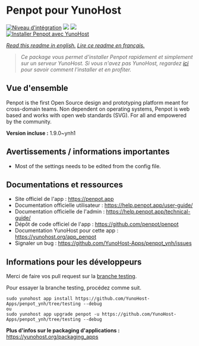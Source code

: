 # Penpot pour YunoHost

[![Niveau d'intégration](https://dash.yunohost.org/integration/penpot.svg)](https://dash.yunohost.org/appci/app/penpot) ![](https://ci-apps.yunohost.org/ci/badges/penpot.status.svg) ![](https://ci-apps.yunohost.org/ci/badges/penpot.maintain.svg)  
[![Installer Penpot avec YunoHost](https://install-app.yunohost.org/install-with-yunohost.svg)](https://install-app.yunohost.org/?app=penpot)

*[Read this readme in english.](./README.md)*
*[Lire ce readme en français.](./README_fr.md)*

> *Ce package vous permet d'installer Penpot rapidement et simplement sur un serveur YunoHost.
Si vous n'avez pas YunoHost, regardez [ici](https://yunohost.org/#/install) pour savoir comment l'installer et en profiter.*

## Vue d'ensemble

Penpot is the first Open Source design and prototyping platform meant for cross-domain teams. Non dependent on operating systems, Penpot is web based and works with open web standards (SVG). For all and empowered by the community.


**Version incluse :** 1.9.0~ynh1



## Avertissements / informations importantes

* Most of the settings needs to be edited from the config file.

## Documentations et ressources

* Site officiel de l'app : https://penpot.app
* Documentation officielle utilisateur : https://help.penpot.app/user-guide/
* Documentation officielle de l'admin : https://help.penpot.app/technical-guide/
* Dépôt de code officiel de l'app : https://github.com/penpot/penpot
* Documentation YunoHost pour cette app : https://yunohost.org/app_penpot
* Signaler un bug : https://github.com/YunoHost-Apps/penpot_ynh/issues

## Informations pour les développeurs

Merci de faire vos pull request sur la [branche testing](https://github.com/YunoHost-Apps/penpot_ynh/tree/testing).

Pour essayer la branche testing, procédez comme suit.
```
sudo yunohost app install https://github.com/YunoHost-Apps/penpot_ynh/tree/testing --debug
ou
sudo yunohost app upgrade penpot -u https://github.com/YunoHost-Apps/penpot_ynh/tree/testing --debug
```

**Plus d'infos sur le packaging d'applications :** https://yunohost.org/packaging_apps